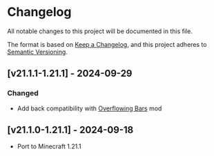 # Changelog
All notable changes to this project will be documented in this file.

The format is based on [Keep a Changelog](https://keepachangelog.com/en/1.0.0/),
and this project adheres to [Semantic Versioning](https://semver.org/spec/v2.0.0.html).

## [v21.1.1-1.21.1] - 2024-09-29
### Changed
- Add back compatibility with [Overflowing Bars](https://modrinth.com/mod/overflowing-bars) mod

## [v21.1.0-1.21.1] - 2024-09-18
- Port to Minecraft 1.21.1
